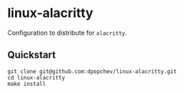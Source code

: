 # linux-alacritty

Configuration to distribute for `alacritty`.

## Quickstart

```
git clone git@github.com:dpopchev/linux-alacritty.git
cd linux-alacritty
make install
```
